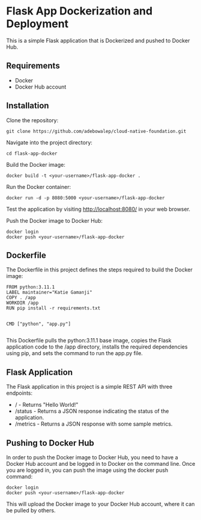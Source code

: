 <h1>Flask App Dockerization and Deployment</h1>
<p>This is a simple Flask application that is Dockerized and pushed to Docker Hub.</p>
<h2>Requirements</h2>
<ul>
<li>Docker</li>
<li>Docker Hub account</li>
</ul>
<h2>Installation</h2>
<p>Clone the repository:</p>
<pre><code>git clone https://github.com/adebowalep/cloud-native-foundation.git</code></pre>
<p>Navigate into the project directory:</p>
<pre><code>cd flask-app-docker</code></pre>
<p>Build the Docker image:</p>
<pre><code>docker build -t &lt;your-username&gt;/flask-app-docker .</code></pre>
<p>Run the Docker container:</p>
<pre><code>docker run -d -p 8080:5000 &lt;your-username&gt;/flask-app-docker</code></pre>
<p>Test the application by visiting <a href="http://localhost:8080/">http://localhost:8080/</a> in your web browser.</p>
<p>Push the Docker image to Docker Hub:</p>
<pre><code>docker login
docker push &lt;your-username&gt;/flask-app-docker</code></pre>
<h2>Dockerfile</h2>
<p>The Dockerfile in this project defines the steps required to build the Docker image:</p>
<pre><code>FROM python:3.11.1
LABEL maintainer="Katie Gamanji"
COPY . /app
WORKDIR /app
RUN pip install -r requirements.txt

CMD ["python", "app.py"]</code></pre>

<p>This Dockerfile pulls the python:3.11.1 base image, copies the Flask application code to the /app directory, installs the required dependencies using pip, and sets the command to run the app.py file.</p>
<h2>Flask Application</h2>
<p>The Flask application in this project is a simple REST API with three endpoints:</p>
<ul>
<li>/ - Returns "Hello World!"</li>
<li>/status - Returns a JSON response indicating the status of the application.</li>
<li>/metrics - Returns a JSON response with some sample metrics.</li>
</ul>
<h2>Pushing to Docker Hub</h2>
<p>In order to push the Docker image to Docker Hub, you need to have a Docker Hub account and be logged in to Docker on the command line. Once you are logged in, you can push the image using the docker push command:</p>
<pre><code>docker login
docker push &lt;your-username&gt;/flask-app-docker</code></pre>
<p>This will upload the Docker image to your Docker Hub account, where it can be pulled by others.</p>




